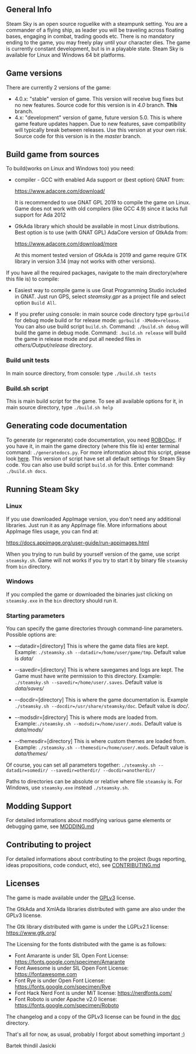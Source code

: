 ## General Info

Steam Sky is an open source roguelike with a steampunk setting. You are a
commander of a flying ship, as leader you will be traveling across floating
bases, engaging in combat, trading goods etc. There is no mandatory ending
to the game, you may freely play until your character dies. The game is
currently constant development, but is in a playable state. Steam Sky is
available for Linux and Windows 64 bit platforms.

## Game versions
There are currently 2 versions of the game:
- 4.0.x: "stable" version of game. This version will receive bug fixes but
  no new features. Source code for this version is in *4.0* branch. **This**
  branch.
- 4.x: "development" version of game, future version 5.0. This is where
  game feature updates happen. Due to new features, save compatibility
  will typically break between releases. Use this version at your own risk.
  Source code for this version is in the *master* branch.

## Build game from sources

To build(works on Linux and Windows too) you need:

* compiler - GCC with enabled Ada support or (best option) GNAT from:

  https://www.adacore.com/download/

  It is recommended to use GNAT GPL 2019 to compile the game on Linux.
  Game does not work with old compilers (like GCC 4.9) since it
  lacks full support for Ada 2012

* GtkAda library which should be available in most Linux distributions. Best
  option is to use (with GNAT GPL) AdaCore version of GtkAda from:

  https://www.adacore.com/download/more

  At this moment tested version of GtkAda is 2019 and game require GTK library
  in version 3.14 (may not works with other versions).

If you have all the required packages, navigate to the main directory(where
this file is) to compile:

* Easiest way to compile game is use Gnat Programming Studio included in GNAT.
  Just run GPS, select *steamsky.gpr* as a project file and select option
  `Build All`.

* If you prefer using console: in main source code directory type `gprbuild`
  for debug mode build or for release mode: `gprbuild -XMode=release`.  You
  can also use build script `build.sh`. Command: `./build.sh debug` will build
  the game in debug mode. Command: `.build.sh release` will build the game in
  release mode and put all needed files in *others/Output/release* directory.

### Build unit tests

In main source directory, from console: type `./build.sh tests`

### Build.sh script

This is main build script for the game. To see all available options for it,
in main source directory, type `./build.sh help`

## Generating code documentation

To generate (or regenerate) code documentation, you need [ROBODoc](https://rfsber.home.xs4all.nl/Robo/).
If you have it, in main the game directory (where this file is) enter terminal
command: `./generatedocs.py`. For more information about this script, please
look [here](https://github.com/thindil/roboada#generatedocspy). This version
of script have set all default settings for Steam Sky code. You can also use
build script `build.sh` for this. Enter command: `./build.sh docs`.

## Running Steam Sky

### Linux
If you use downloaded AppImage version, you don't need any additional
libraries. Just run it as any AppImage file. More informations about AppImage
files usage, you can find at:

https://docs.appimage.org/user-guide/run-appimages.html

When you trying to run build by yourself version of the game, use script
`steamsky.sh`. Game will not works if you try to start it by binary file
`steamsky` from `bin` directory.

### Windows
If you compiled the game or downloaded the binaries just clicking on
`steamsky.exe` in the `bin` directory should run it.

### Starting parameters
You can specify the game directories through command-line parameters.
Possible options are:

* --datadir=[directory] This is where the game data files are kept.
   Example: `./steamsky.sh --datadir=/home/user/game/tmp`.
   Default value is *data/*

* --savedir=[directory] This is where savegames and logs are kept.
   The Game must have write permission to this directory.
   Example: `./steamsky.sh --savedir=/home/user/.saves`.
   Default value is *data/saves/*

* --docdir=[directory] This is where the game documentation is.
   Example `./steamsky.sh --docdir=/usr/share/steamsky/doc`.
   Default value is *doc/*.

* --modsdir=[directory] This is where mods are loaded from.
   Example:`./steamsky.sh --modsdir=/home/user/.mods`.
   Default value is *data/mods/*

* --themesdir=[directory] This is where custom themes are loaded from.
   Example: `./steamsky.sh --themesdir=/home/user/.mods`.
   Default value is *data/themes/*

Of course, you can set all parameters together:
`./steamsky.sh --datadir=somedir/ --savedir=otherdir/ --docdir=anotherdir/`

Paths to directories can be absolute or relative where file `steamsky` is. For
Windows, use `steamsky.exe` instead `./steamsky.sh`.

## Modding Support
For detailed informations about modifying various game elements or debugging
game, see [MODDING.md](bin/doc/MODDING.md)

## Contributing to project
For detailed informations about contributing to the project
(bugs reporting, ideas propositions, code conduct, etc),
see [CONTRIBUTING.md](bin/doc/CONTRIBUTING.md)

## Licenses
The game is made available under the [GPLv3](bin/doc/COPYING) license.

The GtkAda and XmlAda libraries distributed with game are also under the GPLv3 license.

The Gtk library distributed with game is under the LGPLv2.1 license: https://www.gtk.org/

The Licensing for the fonts distributed with the game is as follows:

* Font Amarante is under SIL Open Font License: https://fonts.google.com/specimen/Amarante
* Font Awesome is under SIL Open Font License: https://fontawesome.com
* Font Rye is under Open Font License: https://fonts.google.com/specimen/Rye
* Font Hack Nerd Font is under MiT license: https://nerdfonts.com/
* Font Roboto is under Apache v2.0 license: https://fonts.google.com/specimen/Roboto


The changelog and a copy of the GPLv3 license can be found in the [doc](bin/doc) directory.


That's all for now, as usual, probably I forgot about something important ;)

Bartek thindil Jasicki
